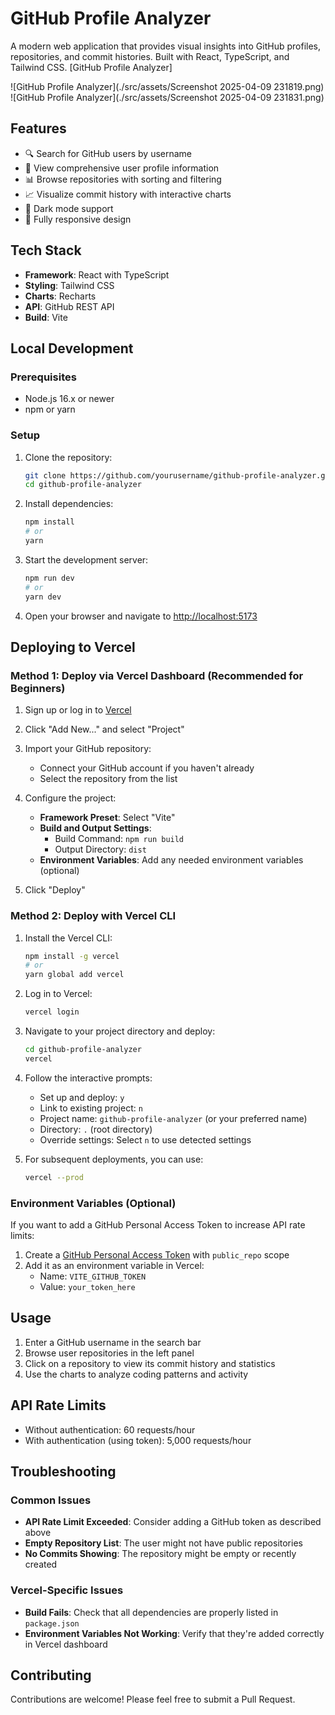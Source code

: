# GitHub Profile Analyzer

A modern web application that provides visual insights into GitHub profiles, repositories, and commit histories. Built with React, TypeScript, and Tailwind CSS.
[GitHub Profile Analyzer]

![GitHub Profile Analyzer](./src/assets/Screenshot 2025-04-09 231819.png)
![GitHub Profile Analyzer](./src/assets/Screenshot 2025-04-09 231831.png)
## Features

- 🔍 Search for GitHub users by username
- 👤 View comprehensive user profile information
- 📊 Browse repositories with sorting and filtering
- 📈 Visualize commit history with interactive charts
- 🌙 Dark mode support
- 📱 Fully responsive design

## Tech Stack

- **Framework**: React with TypeScript
- **Styling**: Tailwind CSS
- **Charts**: Recharts
- **API**: GitHub REST API
- **Build**: Vite

## Local Development

### Prerequisites

- Node.js 16.x or newer
- npm or yarn

### Setup

1. Clone the repository:
   ```bash
   git clone https://github.com/yourusername/github-profile-analyzer.git
   cd github-profile-analyzer
   ```

2. Install dependencies:
   ```bash
   npm install
   # or
   yarn
   ```

3. Start the development server:
   ```bash
   npm run dev
   # or
   yarn dev
   ```

4. Open your browser and navigate to [http://localhost:5173](http://localhost:5173)

## Deploying to Vercel

### Method 1: Deploy via Vercel Dashboard (Recommended for Beginners)

1. Sign up or log in to [Vercel](https://vercel.com)

2. Click "Add New..." and select "Project"

3. Import your GitHub repository:
   - Connect your GitHub account if you haven't already
   - Select the repository from the list

4. Configure the project:
   - **Framework Preset**: Select "Vite"
   - **Build and Output Settings**:
     - Build Command: `npm run build`
     - Output Directory: `dist`
   - **Environment Variables**: Add any needed environment variables (optional)

5. Click "Deploy"

### Method 2: Deploy with Vercel CLI

1. Install the Vercel CLI:
   ```bash
   npm install -g vercel
   # or
   yarn global add vercel
   ```

2. Log in to Vercel:
   ```bash
   vercel login
   ```

3. Navigate to your project directory and deploy:
   ```bash
   cd github-profile-analyzer
   vercel
   ```

4. Follow the interactive prompts:
   - Set up and deploy: `y`
   - Link to existing project: `n`
   - Project name: `github-profile-analyzer` (or your preferred name)
   - Directory: `.` (root directory)
   - Override settings: Select `n` to use detected settings

5. For subsequent deployments, you can use:
   ```bash
   vercel --prod
   ```

### Environment Variables (Optional)

If you want to add a GitHub Personal Access Token to increase API rate limits:

1. Create a [GitHub Personal Access Token](https://github.com/settings/tokens) with `public_repo` scope
2. Add it as an environment variable in Vercel:
   - Name: `VITE_GITHUB_TOKEN`
   - Value: `your_token_here`

## Usage

1. Enter a GitHub username in the search bar
2. Browse user repositories in the left panel
3. Click on a repository to view its commit history and statistics
4. Use the charts to analyze coding patterns and activity

## API Rate Limits

- Without authentication: 60 requests/hour
- With authentication (using token): 5,000 requests/hour

## Troubleshooting

### Common Issues

- **API Rate Limit Exceeded**: Consider adding a GitHub token as described above
- **Empty Repository List**: The user might not have public repositories
- **No Commits Showing**: The repository might be empty or recently created

### Vercel-Specific Issues

- **Build Fails**: Check that all dependencies are properly listed in `package.json`
- **Environment Variables Not Working**: Verify that they're added correctly in Vercel dashboard

## Contributing

Contributions are welcome! Please feel free to submit a Pull Request.


